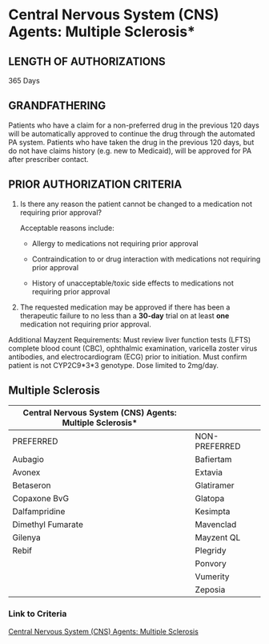# Central Nervous System (CNS) Agents: Multiple Sclerosis\*

## LENGTH OF AUTHORIZATIONS

365 Days

## GRANDFATHERING

Patients who have a claim for a non-preferred drug in the previous 120 days will be automatically approved to continue the drug through the automated PA system. Patients who have taken the drug in the previous 120 days, but do not have claims history (e.g. new to Medicaid), will be approved for PA after prescriber contact.

## PRIOR AUTHORIZATION CRITERIA

1. Is there any reason the patient cannot be changed to a medication not requiring prior approval?

    Acceptable reasons include:

    - Allergy to medications not requiring prior approval

    - Contraindication to or drug interaction with medications not requiring prior approval

    - History of unacceptable/toxic side effects to medications not requiring prior approval

2. The requested medication may be approved if there has been a therapeutic failure to no less than a **30-day** trial on at least **one** medication not requiring prior approval.

Additional Mayzent Requirements: Must review liver function tests (LFTS) complete blood count (CBC), ophthalmic examination, varicella zoster virus antibodies, and electrocardiogram (ECG) prior to initiation. Must confirm patient is not CYP2C9\*3\*3 genotype. Dose limited to 2mg/day.

## Multiple Sclerosis

| Central Nervous System (CNS) Agents: Multiple Sclerosis\*    |                                       |
|--------------------------------------------------------------|---------------------------------------|
| PREFERRED                                                    | NON-PREFERRED                         |
| Aubagio                                                      | Bafiertam                             |
| Avonex                                                       | Extavia                               |
| Betaseron                                                    | Glatiramer                            |
| Copaxone BvG                                                 | Glatopa                               |
| Dalfampridine                                                | Kesimpta                              |
| Dimethyl Fumarate                                            | Mavenclad                             |
| Gilenya                                                      | Mayzent QL                            |
| Rebif                                                        | Plegridy                              |
|                                                              | Ponvory                               |  
|                                                              | Vumerity                              |
|                                                              | Zeposia                               |

### Link to Criteria

[Central Nervous System (CNS) Agents: Multiple Sclerosis](https://pharmacy.medicaid.ohio.gov/sites/default/files/20220415_UPDL_Criteria_FINAL_.pdf#page=37)
